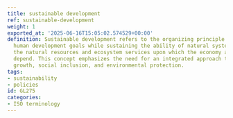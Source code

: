 ```yaml
---
title: sustainable development
ref: sustainable-development
weight: 1
exported_at: '2025-06-16T15:05:02.574529+00:00'
definition: Sustainable development refers to the organizing principle for meeting
  human development goals while sustaining the ability of natural systems to provide
  the natural resources and ecosystem services upon which the economy and society
  depend. This concept emphasizes the need for an integrated approach to economic
  growth, social inclusion, and environmental protection.
tags:
- sustainability
- policies
id: GL275
categories:
- ISO terminology
---
```


